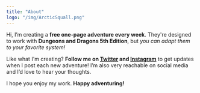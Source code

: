 ```yaml
---
title: "About"
logo: "/img/ArcticSquall.png"
---
```


Hi, I’m creating a **free one-page adventure every week**. They're designed to work with **Dungeons and Dragons 5th Edition**, but *you can adapt them to your favorite system!*

Like what I'm creating? **Follow me on [Twitter](https://twitter.com/arcticsquall) and [Instagram](https://instagram.com/arcticsquall)** to get updates when I post each new adventure! I’m also very reachable on social media and I’d love to hear your thoughts.

I hope you enjoy my work. **Happy adventuring!**
